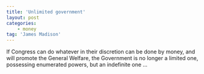```yaml
---
title: 'Unlimited government'
layout: post
categories:
    - money
tag: 'James Madison'
---
```


If Congress can do whatever in their discretion can be done by money, and will promote the General Welfare, the Government is no longer a limited one, possessing enumerated powers, but an indefinite one …
